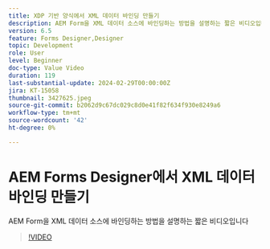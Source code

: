 ```yaml
---
title: XDP 기반 양식에서 XML 데이터 바인딩 만들기
description: AEM Form을 XML 데이터 소스에 바인딩하는 방법을 설명하는 짧은 비디오입니다
version: 6.5
feature: Forms Designer,Designer
topic: Development
role: User
level: Beginner
doc-type: Value Video
duration: 119
last-substantial-update: 2024-02-29T00:00:00Z
jira: KT-15058
thumbnail: 3427625.jpeg
source-git-commit: b2062d9c67dc029c8d0e41f82f634f930e8249a6
workflow-type: tm+mt
source-wordcount: '42'
ht-degree: 0%

---
```



# AEM Forms Designer에서 XML 데이터 바인딩 만들기

AEM Form을 XML 데이터 소스에 바인딩하는 방법을 설명하는 짧은 비디오입니다

>[!VIDEO](https://video.tv.adobe.com/v/3427625/?learn=on)
